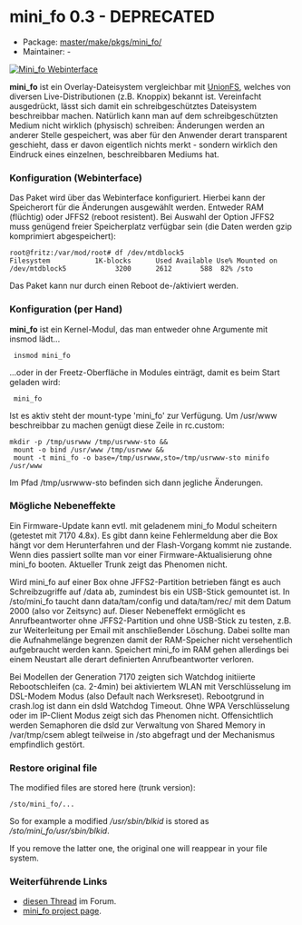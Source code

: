 # mini_fo 0.3 - DEPRECATED
 - Package: [master/make/pkgs/mini_fo/](https://github.com/Freetz-NG/freetz-ng/tree/master/make/pkgs/mini_fo/)
 - Maintainer: -

[![Mini_fo Webinterface](../screenshots/205_md.png)](../screenshots/205.png)

**mini_fo** ist ein Overlay-Dateisystem vergleichbar mit
[UnionFS](http://de.wikipedia.org/wiki/UnionFS),
welches von diversen Live-Distributionen (z.B. Knoppix) bekannt ist.
Vereinfacht ausgedrückt, lässt sich damit ein schreibgeschütztes
Dateisystem beschreibbar machen. Natürlich kann man auf dem
schreibgeschützten Medium nicht wirklich (physisch) schreiben:
Änderungen werden an anderer Stelle gespeichert, was aber für den
Anwender derart transparent geschieht, dass er davon eigentlich nichts
merkt - sondern wirklich den Eindruck eines einzelnen, beschreibbaren
Mediums hat.

### Konfiguration (Webinterface)

Das Paket wird über das Webinterface konfiguriert. Hierbei kann der
Speicherort für die Änderungen ausgewählt werden. Entweder RAM
(flüchtig) oder JFFS2 (reboot resistent). Bei Auswahl der Option JFFS2
muss genügend freier Speicherplatz verfügbar sein (die Daten werden gzip
komprimiert abgespeichert):

```
root@fritz:/var/mod/root# df /dev/mtdblock5
Filesystem           1K-blocks      Used Available Use% Mounted on
/dev/mtdblock5            3200      2612       588  82% /sto
```

Das Paket kann nur durch einen Reboot de-/aktiviert werden.

### Konfiguration (per Hand)

**mini_fo** ist ein Kernel-Modul, das man entweder ohne Argumente mit
insmod lädt...

```
 insmod mini_fo
```

...oder in der Freetz-Oberfläche in Modules einträgt, damit es beim
Start geladen wird:

```
 mini_fo
```

Ist es aktiv steht der mount-type 'mini_fo' zur Verfügung. Um
/usr/www beschreibbar zu machen genügt diese Zeile in rc.custom:

```
mkdir -p /tmp/usrwww /tmp/usrwww-sto && 
 mount -o bind /usr/www /tmp/usrwww && 
 mount -t mini_fo -o base=/tmp/usrwww,sto=/tmp/usrwww-sto minifo /usr/www
```

Im Pfad /tmp/usrwww-sto befinden sich dann jegliche Änderungen.

### Mögliche Nebeneffekte

Ein Firmware-Update kann evtl. mit geladenem mini_fo Modul scheitern
(getestet mit 7170 4.8x). Es gibt dann keine Fehlermeldung aber die Box
hängt vor dem Herunterfahren und der Flash-Vorgang kommt nie zustande.
Wenn dies passiert sollte man vor einer Firmware-Aktualisierung ohne
mini_fo booten. Aktueller Trunk zeigt das Phenomen nicht.

Wird mini_fo auf einer Box ohne JFFS2-Partition betrieben fängt es auch
Schreibzugriffe auf /data ab, zumindest bis ein USB-Stick gemountet ist.
In /sto/mini_fo taucht dann data/tam/config und data/tam/rec/ mit dem
Datum 2000 (also vor Zeitsync) auf. Dieser Nebeneffekt ermöglicht es
Anrufbeantworter ohne JFFS2-Partition und ohne USB-Stick zu testen, z.B.
zur Weiterleitung per Email mit anschließender Löschung. Dabei sollte
man die Aufnahmelänge begrenzen damit der RAM-Speicher nicht
versehentlich aufgebraucht werden kann. Speichert mini_fo im RAM gehen
allerdings bei einem Neustart alle derart definierten Anrufbeantworter
verloren.

Bei Modellen der Generation 7170 zeigten sich Watchdog initiierte
Rebootschleifen (ca. 2-4min) bei aktiviertem WLAN mit Verschlüsselung im
DSL-Modem Modus (also Default nach Werksreset). Rebootgrund in crash.log
ist dann ein dsld Watchdog Timeout. Ohne WPA Verschlüsselung oder im
IP-Client Modus zeigt sich das Phenomen nicht. Offensichtlich werden
Semaphoren die dsld zur Verwaltung von Shared Memory in /var/tmp/csem
ablegt teilweise in /sto abgefragt und der Mechanismus empfindlich
gestört.

### Restore original file

The modified files are stored here (trunk version):

```
/sto/mini_fo/...
```

So for example a modified */usr/sbin/blkid* is stored as
*/sto/mini_fo/usr/sbin/blkid*.

If you remove the latter one, the original one will reappear in your
file system.

### Weiterführende Links

-   [diesen
    Thread](http://www.ip-phone-forum.de/showthread.php?t=111226)
    im Forum.
-   [mini_fo project
    page](http://www.denx.de/twiki/bin/view/Know/MiniFOHome).

